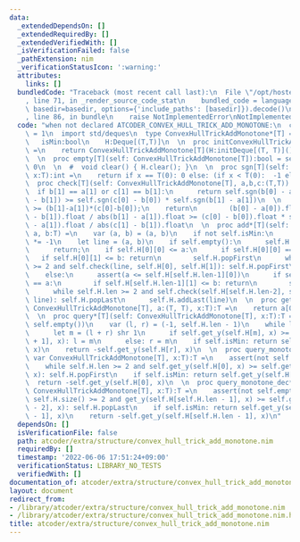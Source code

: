 ```yaml
---
data:
  _extendedDependsOn: []
  _extendedRequiredBy: []
  _extendedVerifiedWith: []
  _isVerificationFailed: false
  _pathExtension: nim
  _verificationStatusIcon: ':warning:'
  attributes:
    links: []
  bundledCode: "Traceback (most recent call last):\n  File \"/opt/hostedtoolcache/Python/3.10.7/x64/lib/python3.10/site-packages/onlinejudge_verify/documentation/build.py\"\
    , line 71, in _render_source_code_stat\n    bundled_code = language.bundle(stat.path,\
    \ basedir=basedir, options={'include_paths': [basedir]}).decode()\n  File \"/opt/hostedtoolcache/Python/3.10.7/x64/lib/python3.10/site-packages/onlinejudge_verify/languages/nim.py\"\
    , line 86, in bundle\n    raise NotImplementedError\nNotImplementedError\n"
  code: "when not declared ATCODER_CONVEX_HULL_TRICK_ADD_MONOTONE:\n  const ATCODER_CONVEX_HULL_TRICK_ADD_MONOTONE*\
    \ = 1\n  import std/deques\n  type ConvexHullTrickAddMonotone*[T] = object\n \
    \   isMin:bool\n    H:Deque[(T,T)]\n  \n  proc initConvexHullTrickAddMonotone*[T](isMin:bool):ConvexHullTrickAddMonotone[T]\
    \ =\n    return ConvexHullTrickAddMonotone[T](H:initDeque[(T, T)](), isMin:isMin)\n\
    \  \n  proc empty[T](self: ConvexHullTrickAddMonotone[T]):bool = self.H.len ==\
    \ 0\n  \n  #  void clear() { H.clear(); }\n  \n  proc sgn[T](self: ConvexHullTrickAddMonotone[T],\
    \ x:T):int =\n    return if x == T(0): 0 else: (if x < T(0):  -1 else: 1)\n  \n\
    \  proc check[T](self: ConvexHullTrickAddMonotone[T], a,b,c:(T,T)):bool =\n  \
    \  if b[1] == a[1] or c[1] == b[1]:\n      return self.sgn(b[0] - a[0]) * self.sgn(c[1]\
    \ - b[1]) >= self.sgn(c[0] - b[0]) * self.sgn(b[1] - a[1])\n  \n    #return (b[0]-a[0])*(c[1]-b[1])\
    \ >= (b[1]-a[1])*(c[0]-b[0]);\n    return\n        (b[0] - a[0]).float * self.sgn(c[1]\
    \ - b[1]).float / abs(b[1] - a[1]).float >= (c[0] - b[0]).float * self.sgn(b[1]\
    \ - a[1]).float / abs(c[1] - b[1]).float\n  \n  proc add*[T](self: var ConvexHullTrickAddMonotone[T],\
    \ a, b:T) =\n    var (a, b) = (a, b)\n    if not self.isMin:\n      a *= -1;b\
    \ *= -1\n    let line = (a, b)\n    if self.empty():\n      self.H.addFirst(line)\n\
    \      return;\n    if self.H[0][0] <= a:\n      if self.H[0][0] == a:\n     \
    \   if self.H[0][1] <= b: return\n        self.H.popFirst\n      while self.H.len\
    \ >= 2 and self.check(line, self.H[0], self.H[1]): self.H.popFirst\n      self.H.addFirst(line)\n\
    \    else:\n      assert(a <= self.H[self.H.len-1][0])\n      if self.H[self.H.len-1][0]\
    \ == a:\n        if self.H[self.H.len-1][1] <= b: return\n        self.H.popLast()\n\
    \      while self.H.len >= 2 and self.check(self.H[self.H.len-2], self.H[self.H.len-1],\
    \ line): self.H.popLast\n      self.H.addLast(line)\n  \n  proc get_y[T](self:\
    \ ConvexHullTrickAddMonotone[T], a:(T, T), x:T):T =\n    return a[0] * x + a[1];\n\
    \  \n  proc query*[T](self: ConvexHullTrickAddMonotone[T], x:T):T =\n    assert(not\
    \ self.empty())\n    var (l, r) = (-1, self.H.len - 1)\n    while l + 1 < r:\n\
    \      let m = (l + r) shr 1\n      if self.get_y(self.H[m], x) >= self.get_y(self.H[m\
    \ + 1], x): l = m\n      else: r = m\n    if self.isMin: return self.get_y(self.H[r],\
    \ x)\n    return -self.get_y(self.H[r], x)\n  \n  proc query_monotone_inc*[T](self:\
    \ var ConvexHullTrickAddMonotone[T], x:T):T =\n    assert(not self.empty())\n\
    \    while self.H.len >= 2 and self.get_y(self.H[0], x) >= self.get_y(self.H[1],\
    \ x): self.H.popFirst\n    if self.isMin: return self.get_y(self.H[0], x)\n  \
    \  return -self.get_y(self.H[0], x)\n  \n  proc query_monotone_dec*[T](self: var\
    \ ConvexHullTrickAddMonotone[T], x:T):T =\n    assert(not self.empty())\n    while\
    \ self.H.size() >= 2 and get_y(self.H[self.H.len - 1], x) >= self.get_y(self.H[self.H.len\
    \ - 2], x): self.H.popLast\n    if self.isMin: return self.get_y(self.H[self.H.len\
    \ - 1], x)\n    return -self.get_y(self.H[self.H.len - 1], x)\n"
  dependsOn: []
  isVerificationFile: false
  path: atcoder/extra/structure/convex_hull_trick_add_monotone.nim
  requiredBy: []
  timestamp: '2022-06-06 17:51:24+09:00'
  verificationStatus: LIBRARY_NO_TESTS
  verifiedWith: []
documentation_of: atcoder/extra/structure/convex_hull_trick_add_monotone.nim
layout: document
redirect_from:
- /library/atcoder/extra/structure/convex_hull_trick_add_monotone.nim
- /library/atcoder/extra/structure/convex_hull_trick_add_monotone.nim.html
title: atcoder/extra/structure/convex_hull_trick_add_monotone.nim
---
```

